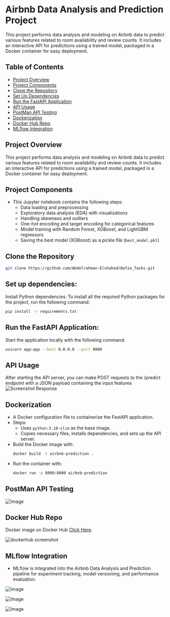 # Airbnb Data Analysis and Prediction Project

This project performs data analysis and modeling on Airbnb data to predict various features related to room availability and review counts. It includes an interactive API for predictions using a trained model, packaged in a Docker container for easy deployment.

## Table of Contents

  - [Project Overview](#project-overview)
  - [Project Components](#project-components)
  - [Clone the Repository](#clone-the-repository)
  - [Set Up Dependencies](#set-up-dependencies)
  - [Run the FastAPI Application](#run-the-fastapi-application)
  - [API Usage](#api-usage)
  - [PostMan API Testing](#postman-api-testing)
  - [Dockerization](#dockerization)
  - [Docker Hub Repo](#docker-hub-repo)
  - [MLflow Integration](#mlflow-integration)


## Project Overview

This project performs data analysis and modeling on Airbnb data to predict various features related to room availability and review counts. It includes an interactive API for predictions using a trained model, packaged in a Docker container for easy deployment.

## Project Components

   - This Jupyter notebook contains the following steps:
     - Data loading and preprocessing
     - Exploratory data analysis (EDA) with visualizations
     - Handling skewness and outliers
     - One-hot encoding and target encoding for categorical features
     - Model training with Random Forest, XGBoost, and LightGBM regressors
     - Saving the best model (XGBoost) as a pickle file (`best_model.pkl`)


## Clone the Repository

   ```bash
   git clone https://github.com/Abdelrahman-Elshahed/Qafza_Tasks.git
   ```


## Set up dependencies:

  Install Python dependencies:
  To install all the required Python packages for the project, run the following command:
  ```bash
  pip install -r requirements.txt
  ```


## Run the FastAPI Application:

  Start the application locally with the following command:
  ```bash
  uvicorn app:app --host 0.0.0.0 --port 8000
  ```


## API Usage

  After starting the API server, you can make POST requests to the /predict endpoint with a JSON payload containing the input features
![Screenshot Response](https://github.com/user-attachments/assets/6204151b-53b7-4f31-bfcb-8793bd3b9ed5)

  
## Dockerization
   - A Docker configuration file to containerize the FastAPI application.
   - Steps:
     - Uses `python:3.10-slim` as the base image.
     - Copies necessary files, installs dependencies, and sets up the API server.
   - Build the Docker image with:
     ```bash
     docker build -t airbnb-prediction .
     ```
   - Run the container with:
     ```bash
     docker run -p 8000:8000 airbnb-prediction
     ```
## PostMan API Testing
  ![Image](https://github.com/user-attachments/assets/e485add4-32ea-4d49-b588-41c65971dced)
## Docker Hub Repo

Docker image on Docker Hub [Click Here](https://hub.docker.com/repository/docker/bodaaa/qafza_docker_task/general).

![dockerhub screenshot](https://github.com/user-attachments/assets/ed1b6c17-877c-416c-ad9e-4455fc238b45)

## MLflow Integration
  
  - MLflow is integrated into the Airbnb Data Analysis and Prediction pipeline for experiment tracking, model versioning, and performance evaluation.
    
![Image](https://github.com/user-attachments/assets/cd5da899-3906-439a-9e17-e09e9e1433fb)

![Image](https://github.com/user-attachments/assets/54d744ad-2554-4cd3-971f-9564909d9de1)

![Image](https://github.com/user-attachments/assets/3161f561-0892-4cb8-81b7-672574511489)
